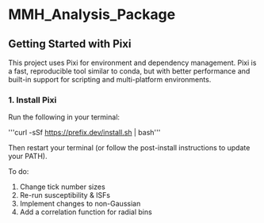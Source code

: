 # MMH_Analysis_Package

## Getting Started with Pixi
This project uses Pixi for environment and dependency management. Pixi is a fast, reproducible tool similar to conda, but with better performance and built-in support for scripting and multi-platform environments.

### 1. Install Pixi
Run the following in your terminal:

'''curl -sSf https://prefix.dev/install.sh | bash'''

Then restart your terminal (or follow the post-install instructions to update your PATH).

To do:

1. Change tick number sizes
2. Re-run susceptibility & ISFs
3. Implement changes to non-Gaussian
4. Add a correlation function for radial bins
